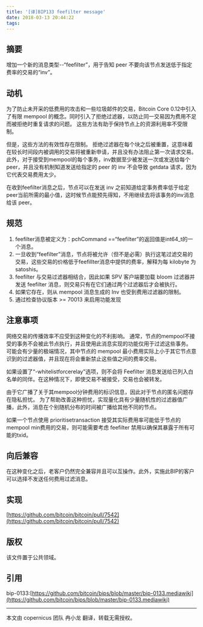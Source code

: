```yaml
---
title: '[译]BIP133 feefilter message'
date: 2018-03-13 20:44:22
tags:
---
```


## 摘要

增加一个新的消息类型--“feefilter”，用于告知 peer 不要向该节点发送低于指定费率的交易的“inv”。

## 动机

为了防止未开采的低费用的攻击和一些垃圾邮件的交易，Bitcoin Core 0.12中引入了有限 mempool 的概念。同时引入了拒绝过滤器，以防止同一交易因为费用不足而被拒绝时重复请求的问题。 这些方法有助于保持节点上的资源利用率不受限制。
	
但是，这些方法的有效性存在限制。 拒绝过滤器在每个块之后被重置，这意味着在较长时间段内被调用的交易将被重新申请，并且没有办法阻止第一次请求交易。 此外，对于接受到mempool的每个事务，inv数据至少被发送一次或发送给每个 peer，并且没有机制知道发送给指定的 peer 的 inv 不会导致 getdata 请求，因为它代表交易费用太少。

在收到feefilter消息之后，节点可以在发送 inv 之前知道给定事务费率低于给定peer当前所需的最小值，这时候节点能预先得知，不用继续去将该事务的inv消息给该 peer。

## 规范

1. feefilter消息被定义为：pchCommand ==“feefilter”的返回值是int64_t的一个消息。
2. 一旦收到“feefilter”消息，节点将被允许（但不是必需）执行这笔过滤交易的交易，这些交易的价格低于feefillter消息中提供的费率，解释为每 kilobyte 为 satoshis。
3. feefilter 与交易过滤器相结合，因此如果 SPV 客户端要加载 bloom 过滤器并发送 feefilter 消息，则交易只有在它们通过两个过滤器后才会被执行。
4. 如果它存在，则从 mempool 消息生成的 Inv 也受到费用过滤器的限制。
5. 通过检查协议版本 >= 70013 来启用功能发现

## 注意事项

网络交易的传播效率不应受到这种变化的不利影响。 通常，节点的mempool不接受的事务不会被此节点执行，并且使用此消息实现的功能仅用于过滤这些事务。 可能会有少量的极端情况，其中节点的 mempool 最小费用实际上小于其它节点意识到的过滤器值，并且现在将会重新禁止这些值之间的费率交易。

如果设置了“-whitelistforcerelay”选项，则不会将 Feefilter 消息发送给已列入白名单的同伴。在这种情况下，即使交易不被接受，交易也会被转发。

由于它广播了关于其mempool分钟费用的标识信息，因此对于节点的匿名问题存在隐私担忧。 为了帮助改善这种担忧，实现量化具有少量随机性的过滤器值广播，此外，消息在个别随机分布的时间被广播给其他不同的节点。

如果一个节点使用 prioritisetransaction 接受其实际费用率可能低于节点的 mempool min费用的交易，则可能需要考虑 feefilter 禁用以确保其暴露于所有可能的txid。

## 向后兼容

在这种变化之后，老客户仍然完全兼容并且可以互操作。此外，实施此BIP的客户可以选择不发送任何费用过滤消息。

## 实现

[https://github.com/bitcoin/bitcoin/pull/7542](https://github.com/bitcoin/bitcoin/pull/7542)

## 版权

该文件置于公共领域。
## 引用
bip-0133:[https://github.com/bitcoin/bips/blob/master/bip-0133.mediawiki](https://github.com/bitcoin/bips/blob/master/bip-0133.mediawiki)

***
本文由 copernicus 团队 冉小龙 翻译，转载无需授权。



